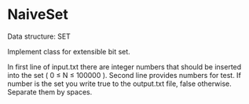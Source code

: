 # NaiveSet
Data structure: SET

Implement class for extensible bit set.

In first line of input.txt there are integer numbers that should be inserted into the set ( 0 ≤ N ≤ 100000 ). 
Second line provides numbers for test. If number is the set you write true to the output.txt file, false otherwise. 
Separate them by spaces. 
